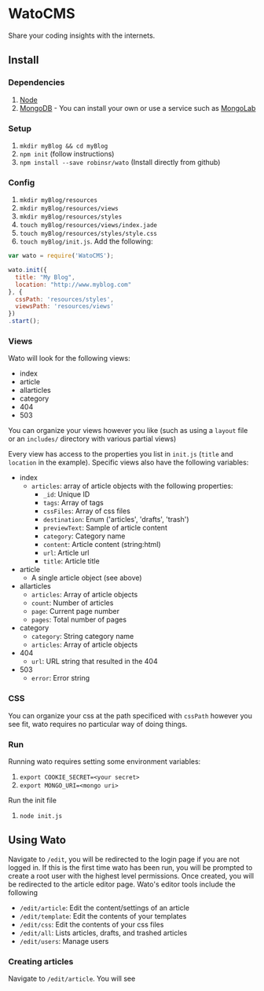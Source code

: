 WatoCMS
=======

Share your coding insights with the internets.

## Install

### Dependencies

1. [Node](https://nodejs.org/download/)
2. [MongoDB](http://docs.mongodb.org/manual/installation/) - You can install your own or use a service such as [MongoLab](https://mongolab.com/)

### Setup

1. `mkdir myBlog && cd myBlog`
2. `npm init` (follow instructions)
3. `npm install --save robinsr/wato` (Install directly from github)

### Config

1. `mkdir myBlog/resources`
2. `mkdir myBlog/resources/views`
3. `mkdir myBlog/resources/styles`
4. `touch myBlog/resources/views/index.jade`
5. `touch myBlog/resources/styles/style.css`
6. `touch myBlog/init.js`. Add the following:

```javascript
var wato = require('WatoCMS');

wato.init({
  title: "My Blog",
  location: "http://www.myblog.com"
}, {
  cssPath: 'resources/styles',
  viewsPath: 'resources/views'
})
.start();
```

### Views

Wato will look for the following views:

* index
* article
* allarticles
* category
* 404
* 503

You can organize your views however you like (such as using a `layout` file or an `includes/` directory with various partial views)

Every view has access to the properties you list in `init.js` (`title` and `location` in the example). Specific views also have the following variables:

* index
	* `articles`: array of article objects with the following properties:
        * `_id`: Unique ID
        * `tags`: Array of tags
        * `cssFiles`: Array of css files
        * `destination`: Enum ('articles', 'drafts', 'trash')
        * `previewText`: Sample of article content
        * `category`: Category name
        * `content`: Article content (string:html)
        * `url`: Article url
        * `title`: Article title
* article
	* A single article object (see above)
* allarticles
	* `articles`: Array of article objects
	* `count`: Number of articles 
	* `page`: Current page number
	* `pages`: Total number of pages
* category
	* `category`: String category name
	* `articles`: Array of article objects
* 404
	* `url`: URL string that resulted in the 404
* 503
	* `error`: Error string

### CSS

You can organize your css at the path specificed with `cssPath` however you see fit, wato requires no particular way of doing things.

### Run

Running wato requires setting some environment variables:

1. `export COOKIE_SECRET=<your secret>`
2. `export MONGO_URI=<mongo uri>`

Run the init file

1. `node init.js`

## Using Wato

Navigate to `/edit`, you will be redirected to the login page if you are not logged in. If this is the first time wato has been run, you will be prompted to create a root user with the highest level permissions. Once created, you will be redirected to the article editor page. Wato's editor tools include the following

* `/edit/article`: Edit the content/settings of an article
* `/edit/template`: Edit the contents of your templates
* `/edit/css`: Edit the contents of your css files
* `/edit/all`: Lists articles, drafts, and trashed articles
* `/edit/users`: Manage users

### Creating articles

Navigate to `/edit/article`. You will see 





